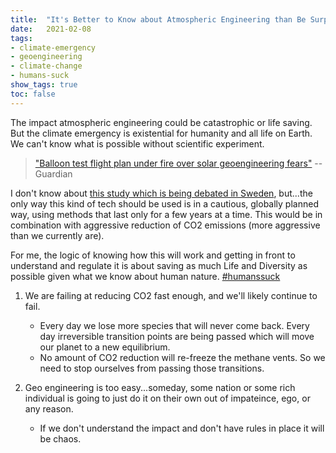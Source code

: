 ```yaml
---
title:	"It's Better to Know about Atmospheric Engineering than Be Surprised Later"
date:	2021-02-08
tags: 
- climate-emergency
- geoengineering
- climate-change
- humans-suck
show_tags: true
toc: false
---
```


The impact atmospheric engineering could be catastrophic or life saving. But the climate emergency is existential for humanity and all life on Earth. We can't know what is possible without scientific experiment. 

> ["Balloon test flight plan under fire over solar geoengineering fears"](https://www.theguardian.com/environment/2021/feb/08/solar-geoengineering-test-flight-plan-under-fire-over-environmental-concerns-aoe) -- Guardian

I don't know about [this study which is being debated in Sweden](https://www.theguardian.com/environment/2021/feb/08/solar-geoengineering-test-flight-plan-under-fire-over-environmental-concerns-aoe), but...the only way this kind of tech should be used is in a cautious, globally planned way, using methods that last only for a few years at a time. This would be in combination with aggressive reduction of CO2 emissions (more aggressive than we currently are).

For me, the logic of knowing how this will work and getting in front to understand and regulate it is about saving as much Life and Diversity as possible given what we know about human nature.
[#humanssuck](https://twitter.com/hashtag/humanssuck?src=hashtag_click)

1. We are failing at reducing CO2 fast enough, and we'll likely continue to fail. 
    -  Every day we lose more species that will never come back. Every day irreversible transition points are being passed which will move our planet to a new equilibrium.
    - No amount of CO2 reduction will re-freeze the methane vents. So we need to stop ourselves from passing those transitions.

2. Geo engineering is too easy...someday, some nation or some rich individual is going to just do it on their own out of impateince, ego, or any reason. 
    - If we don't understand the impact and don't have rules in place it will be chaos. 
